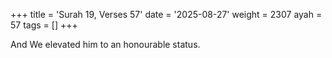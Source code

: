 +++
title = 'Surah 19, Verses 57'
date = '2025-08-27'
weight = 2307
ayah = 57
tags = []
+++

And We elevated him to an honourable status. 